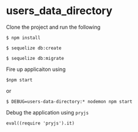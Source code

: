# users_data_directory

Clone the project and run the following

`$ npm install`

`$ sequelize db:create`

`$ sequelize db:migrate`

Fire up applicaiton using 

`$npm start`

or

`$ DEBUG=users-data-directory:* nodemon npm start`

Debug the application using `pryjs`

`eval((require 'pryjs').it)`
